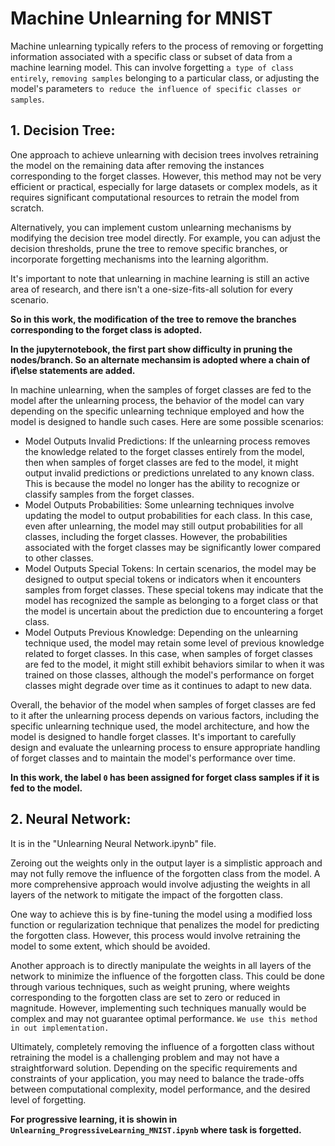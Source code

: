 # Machine Unlearning for MNIST

Machine unlearning typically refers to the process of removing or forgetting information associated with a specific class or subset of data from a machine learning model. This can involve forgetting `a type of class entirely`, `removing samples` belonging to a particular class, or adjusting the model's parameters `to reduce the influence of specific classes or samples`.

## 1. Decision Tree:
One approach to achieve unlearning with decision trees involves retraining the model on the remaining data after removing the instances corresponding to the forget classes. However, this method may not be very efficient or practical, especially for large datasets or complex models, as it requires significant computational resources to retrain the model from scratch.

Alternatively, you can implement custom unlearning mechanisms by modifying the decision tree model directly. For example, you can adjust the decision thresholds, prune the tree to remove specific branches, or incorporate forgetting mechanisms into the learning algorithm.

It's important to note that unlearning in machine learning is still an active area of research, and there isn't a one-size-fits-all solution for every scenario. 

**So in this work, the modification of the tree to remove the branches corresponding to the forget class is adopted.**

**In the jupyternotebook, the first part show difficulty in pruning the nodes/branch. So an alternate mechansim is adopted where a chain of if\else statements are added.**



In machine unlearning, when the samples of forget classes are fed to the model after the unlearning process, the behavior of the model can vary depending on the specific unlearning technique employed and how the model is designed to handle such cases. Here are some possible scenarios:

- Model Outputs Invalid Predictions: If the unlearning process removes the knowledge related to the forget classes entirely from the model, then when samples of forget classes are fed to the model, it might output invalid predictions or predictions unrelated to any known class. This is because the model no longer has the ability to recognize or classify samples from the forget classes.
- Model Outputs Probabilities: Some unlearning techniques involve updating the model to output probabilities for each class. In this case, even after unlearning, the model may still output probabilities for all classes, including the forget classes. However, the probabilities associated with the forget classes may be significantly lower compared to other classes.
- Model Outputs Special Tokens: In certain scenarios, the model may be designed to output special tokens or indicators when it encounters samples from forget classes. These special tokens may indicate that the model has recognized the sample as belonging to a forget class or that the model is uncertain about the prediction due to encountering a forget class.
- Model Outputs Previous Knowledge: Depending on the unlearning technique used, the model may retain some level of previous knowledge related to forget classes. In this case, when samples of forget classes are fed to the model, it might still exhibit behaviors similar to when it was trained on those classes, although the model's performance on forget classes might degrade over time as it continues to adapt to new data.

Overall, the behavior of the model when samples of forget classes are fed to it after the unlearning process depends on various factors, including the specific unlearning technique used, the model architecture, and how the model is designed to handle forget classes. It's important to carefully design and evaluate the unlearning process to ensure appropriate handling of forget classes and to maintain the model's performance over time.

**In this work, the label `0` has been assigned for forget class samples if it is fed to the model.**


## 2. Neural Network: 
It is in the "Unlearning Neural Network.ipynb" file. 

Zeroing out the weights only in the output layer is a simplistic approach and may not fully remove the influence of the forgotten class from the model. A more comprehensive approach would involve adjusting the weights in all layers of the network to mitigate the impact of the forgotten class. 

One way to achieve this is by fine-tuning the model using a modified loss function or regularization technique that penalizes the model for predicting the forgotten class. However, this process would involve retraining the model to some extent, which should be avoided.

Another approach is to directly manipulate the weights in all layers of the network to minimize the influence of the forgotten class. This could be done through various techniques, such as weight pruning, where weights corresponding to the forgotten class are set to zero or reduced in magnitude. However, implementing such techniques manually would be complex and may not guarantee optimal performance.  `We use this method in out implementation.`

Ultimately, completely removing the influence of a forgotten class without retraining the model is a challenging problem and may not have a straightforward solution. Depending on the specific requirements and constraints of your application, you may need to balance the trade-offs between computational complexity, model performance, and the desired level of forgetting.


**For progressive learning, it is showin in `Unlearning_ProgressiveLearning_MNIST.ipynb` where  task is forgetted.**

